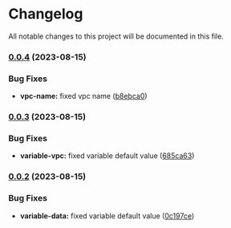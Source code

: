 # Changelog

All notable changes to this project will be documented in this file.

### [0.0.4](https://github.com/shamimice03/terraform-github-actions-test/compare/v0.0.3...v0.0.4) (2023-08-15)


### Bug Fixes

* **vpc-name:** fixed vpc name ([b8ebca0](https://github.com/shamimice03/terraform-github-actions-test/commit/b8ebca031666360ecfcd4c70bbcf63a8cedcc269))

### [0.0.3](https://github.com/shamimice03/terraform-github-actions-test/compare/v0.0.2...v0.0.3) (2023-08-15)


### Bug Fixes

* **variable-vpc:** fixed variable default value ([685ca63](https://github.com/shamimice03/terraform-github-actions-test/commit/685ca63232847bd92fd1f7e461dc8b29475f8c94))

### [0.0.2](https://github.com/shamimice03/terraform-github-actions-test/compare/v0.0.1...v0.0.2) (2023-08-15)


### Bug Fixes

* **variable-data:** fixed variable default value ([0c197ce](https://github.com/shamimice03/terraform-github-actions-test/commit/0c197ce9c22cff87ebc4e352dae907616d76956e))
